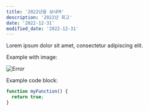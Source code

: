 ```yaml
---
title: '2022년을 보내며'
description: '2022년 회고'
date: '2022-12-31'
modified_date: '2022-12-31'
---
```


Lorem ipsum dolor sit amet, consectetur adipiscing elit.

Example with image:

![Error](@@baseUrl@@/assets/images/posts/error.png)

Example code block:

```js
function myFunction() {
  return true;
}
```

